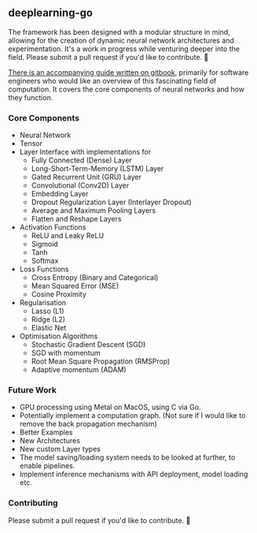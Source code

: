 ## deeplearning-go

The framework has been designed with a modular structure in mind, allowing for the creation of dynamic neural network architectures and experimentation. It's a work in progress while venturing deeper into the field. Please submit a pull request if you'd like to contribute. 🙂

[There is an accompanying guide written on gitbook](https://deeplearning-go.gitbook.io/deeplearning-go/), primarily for software engineers who would like an overview of this fascinating field of computation. It covers the core components of neural networks and how they function.

### Core Components

* Neural Network
* Tensor
* Layer Interface with implementations for
  * Fully Connected (Dense) Layer
  * Long-Short-Term-Memory (LSTM) Layer
  * Gated Recurrent Unit (GRU) Layer
  * Convolutional (Conv2D) Layer
  * Embedding Layer
  * Dropout Regularization Layer (Interlayer Dropout)
  * Average and Maximum Pooling Layers
  * Flatten and Reshape Layers
* Activation Functions
  * ReLU and Leaky ReLU
  * Sigmoid
  * Tanh
  * Softmax
* Loss Functions
  * Cross Entropy (Binary and Categorical)
  * Mean Squared Error (MSE)
  * Cosine Proximity
* Regularisation
  * Lasso (L1)
  * Ridge (L2)
  * Elastic Net
* Optimisation Algorithms
  * Stochastic Gradient Descent (SGD)
  * SGD with momentum
  * Root Mean Square Propagation (RMSProp)
  * Adaptive momentum (ADAM)

### Future Work

* GPU processing using Metal on MacOS, using C via Go.
* Potentially implement a computation graph. (Not sure if I would like to remove
the back propagation mechanism)
* Better Examples
* New Architectures
* New custom Layer types
* The model saving/loading system needs to be looked at further, to enable pipelines.
* Implement inference mechanisms with API deployment, model loading etc.

### Contributing

Please submit a pull request if you'd like to contribute. 🙂